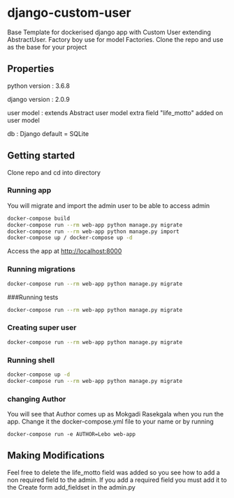 # django-custom-user

Base Template for dockerised django app with Custom User extending AbstractUser. Factory boy use for model Factories. Clone the repo and use as the base for your project

## Properties
python version : 3.6.8

django version : 2.0.9

user model : extends Abstract user model extra field "life_motto" added on user model

db : Django default = SQLite

## Getting started
Clone repo and cd into directory

### Running app

You will migrate and import the admin user to be able to access admin
```bash
docker-compose build
docker-compose run --rm web-app python manage.py migrate
docker-compose run --rm web-app python manage.py import
docker-compose up / docker-compose up -d
```
Access the app at [http://localhost:8000](http://localhost:8000/)

### Running migrations 
```bash
docker-compose run --rm web-app python manage.py migrate
```

###Running tests
```bash
docker-compose run --rm web-app python manage.py migrate
```

### Creating super user
```bash
docker-compose run --rm web-app python manage.py migrate
```

### Running shell 
```bash
docker-compose up -d
docker-compose run --rm web-app python manage.py migrate
```

### changing Author
You will see that Author comes up as Mokgadi Rasekgala when you run the app. Change it the docker-compose.yml file to your name  or by running
```shell
docker-compose run -e AUTHOR=Lebo web-app
```

## Making Modifications
Feel free to delete the life_motto field was added so you see how to add a non required field to the admin. If you add a required field you must add it to the Create form add_fieldset in the admin.py